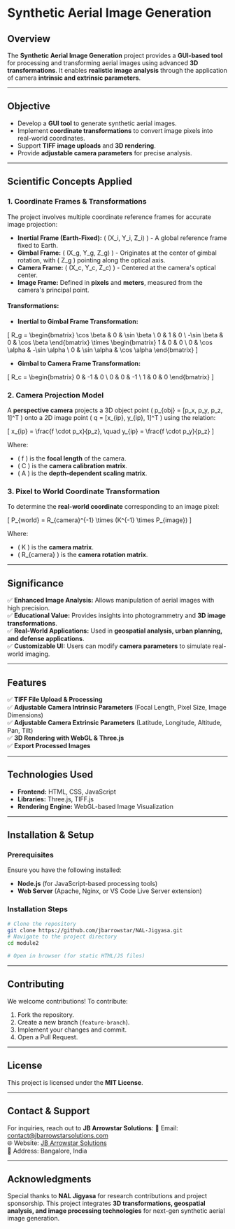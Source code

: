 # Synthetic Aerial Image Generation

## Overview
The **Synthetic Aerial Image Generation** project provides a **GUI-based tool** for processing and transforming aerial images using advanced **3D transformations**. It enables **realistic image analysis** through the application of camera **intrinsic and extrinsic parameters**.

---

## Objective
- Develop a **GUI tool** to generate synthetic aerial images.
- Implement **coordinate transformations** to convert image pixels into real-world coordinates.
- Support **TIFF image uploads** and **3D rendering**.
- Provide **adjustable camera parameters** for precise analysis.

---

## Scientific Concepts Applied

### **1. Coordinate Frames & Transformations**
The project involves multiple coordinate reference frames for accurate image projection:

- **Inertial Frame (Earth-Fixed):** \( (X_i, Y_i, Z_i) \) - A global reference frame fixed to Earth.
- **Gimbal Frame:** \( (X_g, Y_g, Z_g) \) - Originates at the center of gimbal rotation, with \( Z_g \) pointing along the optical axis.
- **Camera Frame:** \( (X_c, Y_c, Z_c) \) - Centered at the camera's optical center.
- **Image Frame:** Defined in **pixels** and **meters**, measured from the camera's principal point.

#### **Transformations:**
- **Inertial to Gimbal Frame Transformation:**

\[
 R_g = \begin{bmatrix} 
 \cos \beta & 0 & \sin \beta \\
 0 & 1 & 0 \\
 -\sin \beta & 0 & \cos \beta 
 \end{bmatrix} 
 \times 
 \begin{bmatrix} 
 1 & 0 & 0 \\
 0 & \cos \alpha & -\sin \alpha \\
 0 & \sin \alpha & \cos \alpha 
 \end{bmatrix}
\]

- **Gimbal to Camera Frame Transformation:**

\[
 R_c = \begin{bmatrix} 
 0 & -1 & 0 \\
 0 & 0 & -1 \\
 1 & 0 & 0 
 \end{bmatrix} 
\]

### **2. Camera Projection Model**
A **perspective camera** projects a 3D object point \( p_{obj} = [p_x, p_y, p_z, 1]^T \) onto a 2D image point \( q = [x_{ip}, y_{ip}, 1]^T \) using the relation:

\[
 x_{ip} = \frac{f \cdot p_x}{p_z}, \quad y_{ip} = \frac{f \cdot p_y}{p_z} 
\]

Where:
- \( f \) is the **focal length** of the camera.
- \( C \) is the **camera calibration matrix**.
- \( A \) is the **depth-dependent scaling matrix**.

### **3. Pixel to World Coordinate Transformation**
To determine the **real-world coordinate** corresponding to an image pixel:

\[
 P_{world} = R_{camera}^{-1} \times (K^{-1} \times P_{image})
\]

Where:
- \( K \) is the **camera matrix**.
- \( R_{camera} \) is the **camera rotation matrix**.

---

## Significance
✅ **Enhanced Image Analysis:** Allows manipulation of aerial images with high precision.  
✅ **Educational Value:** Provides insights into photogrammetry and **3D image transformations**.  
✅ **Real-World Applications:** Used in **geospatial analysis, urban planning, and defense applications**.  
✅ **Customizable UI:** Users can modify **camera parameters** to simulate real-world imaging.  

---

## Features
✅ **TIFF File Upload & Processing**  
✅ **Adjustable Camera Intrinsic Parameters** (Focal Length, Pixel Size, Image Dimensions)  
✅ **Adjustable Camera Extrinsic Parameters** (Latitude, Longitude, Altitude, Pan, Tilt)  
✅ **3D Rendering with WebGL & Three.js**  
✅ **Export Processed Images**  

---

## Technologies Used
- **Frontend:** HTML, CSS, JavaScript  
- **Libraries:** Three.js, TIFF.js  
- **Rendering Engine:** WebGL-based Image Visualization  

---

## Installation & Setup
### **Prerequisites**
Ensure you have the following installed:
- **Node.js** (for JavaScript-based processing tools)
- **Web Server** (Apache, Nginx, or VS Code Live Server extension)

### **Installation Steps**
```bash
# Clone the repository
git clone https://github.com/jbarrowstar/NAL-Jigyasa.git
# Navigate to the project directory
cd module2

# Open in browser (for static HTML/JS files)
```

---

## Contributing
We welcome contributions! To contribute:
1. Fork the repository.
2. Create a new branch (`feature-branch`).
3. Implement your changes and commit.
4. Open a Pull Request.

---

## License
This project is licensed under the **MIT License**.

---

## Contact & Support
For inquiries, reach out to **JB Arrowstar Solutions**:
📧 Email: contact@jbarrowstarsolutions.com  
🌐 Website: [JB Arrowstar Solutions](https://jbarrowstarsolutions.com)  
📍 Address: Bangalore, India  

---

## Acknowledgments
Special thanks to **NAL Jigyasa** for research contributions and project sponsorship. This project integrates **3D transformations, geospatial analysis, and image processing technologies** for next-gen synthetic aerial image generation.

